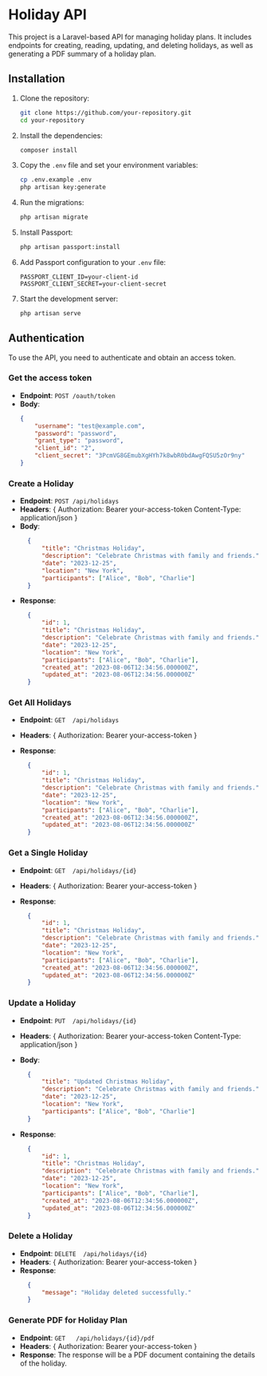 # Holiday API

This project is a Laravel-based API for managing holiday plans. It includes endpoints for creating, reading, updating, and deleting holidays, as well as generating a PDF summary of a holiday plan.

## Installation

1. Clone the repository:
    ```bash
    git clone https://github.com/your-repository.git
    cd your-repository
    ```

2. Install the dependencies:
    ```bash
    composer install
    ```

3. Copy the `.env` file and set your environment variables:
    ```bash
    cp .env.example .env
    php artisan key:generate
    ```

4. Run the migrations:
    ```bash
    php artisan migrate
    ```

5. Install Passport:
    ```bash
    php artisan passport:install
    ```

6. Add Passport configuration to your `.env` file:
    ```env
    PASSPORT_CLIENT_ID=your-client-id
    PASSPORT_CLIENT_SECRET=your-client-secret
    ```

7. Start the development server:
    ```bash
    php artisan serve
    ```

## Authentication

To use the API, you need to authenticate and obtain an access token.

### Get the access token

- **Endpoint**: `POST /oauth/token`
- **Body**:
  ```json
  {
      "username": "test@example.com",
      "password": "password",
      "grant_type": "password",
      "client_id": "2",
      "client_secret": "3PcmVG8GEmubXgHYh7k8wbR0bdAwgFQSU5zOr9ny"
  }

### Create a Holiday

- **Endpoint**: `POST /api/holidays`
- **Headers**: {
                    Authorization: Bearer your-access-token
                    Content-Type: application/json
                }
- **Body**:
  ```json
    {
        "title": "Christmas Holiday",
        "description": "Celebrate Christmas with family and friends.",
        "date": "2023-12-25",
        "location": "New York",
        "participants": ["Alice", "Bob", "Charlie"]
    }

- **Response**:
  ```json
    {
        "id": 1,
        "title": "Christmas Holiday",
        "description": "Celebrate Christmas with family and friends.",
        "date": "2023-12-25",
        "location": "New York",
        "participants": ["Alice", "Bob", "Charlie"],
        "created_at": "2023-08-06T12:34:56.000000Z",
        "updated_at": "2023-08-06T12:34:56.000000Z"
    }

### Get All Holidays

- **Endpoint**: `GET  /api/holidays`
- **Headers**: {
                    Authorization: Bearer your-access-token
                }

- **Response**:
  ```json
    {
        "id": 1,
        "title": "Christmas Holiday",
        "description": "Celebrate Christmas with family and friends.",
        "date": "2023-12-25",
        "location": "New York",
        "participants": ["Alice", "Bob", "Charlie"],
        "created_at": "2023-08-06T12:34:56.000000Z",
        "updated_at": "2023-08-06T12:34:56.000000Z"
    }

### Get a Single Holiday

- **Endpoint**: `GET  /api/holidays/{id}`
- **Headers**: {
                    Authorization: Bearer your-access-token
                }

- **Response**:
  ```json
    {
        "id": 1,
        "title": "Christmas Holiday",
        "description": "Celebrate Christmas with family and friends.",
        "date": "2023-12-25",
        "location": "New York",
        "participants": ["Alice", "Bob", "Charlie"],
        "created_at": "2023-08-06T12:34:56.000000Z",
        "updated_at": "2023-08-06T12:34:56.000000Z"
    }

### Update a Holiday

- **Endpoint**: `PUT  /api/holidays/{id}`
- **Headers**: {
                    Authorization: Bearer your-access-token
                    Content-Type: application/json
                }

- **Body**:
  ```json
    {
        "title": "Updated Christmas Holiday",
        "description": "Celebrate Christmas with family and friends.",
        "date": "2023-12-25",
        "location": "New York",
        "participants": ["Alice", "Bob", "Charlie"]
    }

- **Response**:
  ```json
    {
        "id": 1,
        "title": "Christmas Holiday",
        "description": "Celebrate Christmas with family and friends.",
        "date": "2023-12-25",
        "location": "New York",
        "participants": ["Alice", "Bob", "Charlie"],
        "created_at": "2023-08-06T12:34:56.000000Z",
        "updated_at": "2023-08-06T12:34:56.000000Z"
    }

### Delete a Holiday

- **Endpoint**: `DELETE  /api/holidays/{id}`
- **Headers**:  {
                    Authorization: Bearer your-access-token
                }
- **Response**:
  ```json
    {
        "message": "Holiday deleted successfully."
    }

### Generate PDF for Holiday Plan

- **Endpoint**: `GET   /api/holidays/{id}/pdf`
- **Headers**: {
                    Authorization: Bearer your-access-token
                }
- **Response**: The response will be a PDF document containing the details of the holiday.